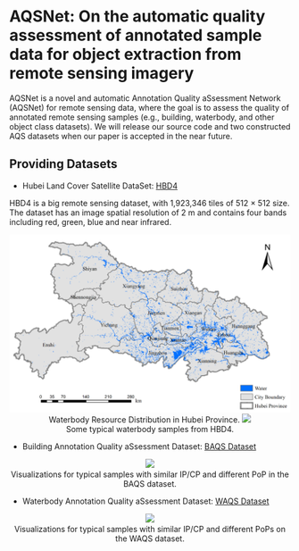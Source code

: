 # AQSNet: On the automatic quality assessment of annotated sample data for object extraction from remote sensing imagery

AQSNet is a novel and automatic Annotation Quality aSsessment Network (AQSNet) for remote sensing data, where the goal is to assess the quality of annotated remote sensing samples (e.g., building, waterbody, and other object class datasets). We will release our source code and two constructed AQS datasets when our paper is accepted in the near future.

## Providing Datasets 
*  Hubei Land Cover Satellite DataSet: [HBD4](http://58.48.42.237/luojiaSet/datasets/datasetDetail/77?id=77&taskType=lc)

HBD4 is a big remote sensing dataset, with 1,923,346 tiles of 512 × 512 size. The dataset has an image spatial resolution of 2 m and contains four bands including red, green, blue and near infrared.
<p align="center">
    <img src="figures/Hubei_Province.png" width=800></br>
    Waterbody Resource Distribution in Hubei Province.
    <img src="figures/HBD4_waterbody_samples.bmp" width=800></br>
    Some typical waterbody samples from HBD4.
</p>

*  Building Annotation Quality aSsessment Dataset: [BAQS Dataset]()
<p align="center">
    <img src="figures/basq_samples.bmp" width=800></br>
    Visualizations for typical samples with similar IP/CP and different PoP in the BAQS dataset.
</p>

*  Waterbody Annotation Quality aSsessment Dataset: [WAQS Dataset]()
<p align="center">
    <img src="figures/wasp_samples.bmp" width=800></br>
    Visualizations for typical samples with similar IP/CP and different PoPs on the WAQS dataset.
</p>
